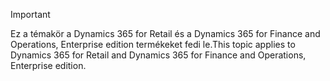 > [!IMPORTANT]
> <span data-ttu-id="b750f-101">Ez a témakör a Dynamics 365 for Retail és a Dynamics 365 for Finance and Operations, Enterprise edition termékeket fedi le.</span><span class="sxs-lookup"><span data-stu-id="b750f-101">This topic applies to Dynamics 365 for Retail and Dynamics 365 for Finance and Operations, Enterprise edition.</span></span>
